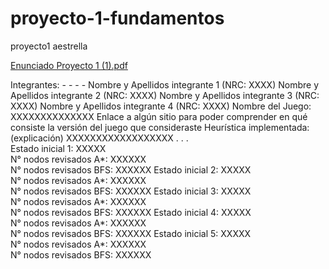 # proyecto-1-fundamentos
proyecto1 aestrella


[Enunciado Proyecto 1 (1).pdf](https://github.com/user-attachments/files/22163511/Enunciado.Proyecto.1.1.pdf)


Integrantes:  - - - - 
Nombre y Apellidos integrante 1 (NRC: XXXX) 
Nombre y Apellidos integrante 2 (NRC: XXXX) 
Nombre y Apellidos integrante 3 (NRC: XXXX) 
Nombre y Apellidos integrante 4 (NRC: XXXX) 
Nombre del Juego: XXXXXXXXXXXXXX 
Enlace a algún sitio para poder comprender en qué consiste la versión del juego que 
consideraste 
Heurística implementada: (explicación) 
XXXXXXXXXXXXXXXXXX . . .  
Estado inicial 1: XXXXX  
N° nodos revisados A*: XXXXXX  
N° nodos revisados BFS: XXXXXX 
Estado inicial 2: XXXXX  
N° nodos revisados A*: XXXXXX  
N° nodos revisados BFS: XXXXXX 
Estado inicial 3: XXXXX  
N° nodos revisados A*: XXXXXX  
N° nodos revisados BFS: XXXXXX 
Estado inicial 4: XXXXX  
N° nodos revisados A*: XXXXXX  
N° nodos revisados BFS: XXXXXX 
Estado inicial 5: XXXXX  
N° nodos revisados A*: XXXXXX  
N° nodos revisados BFS: XXXXXX

